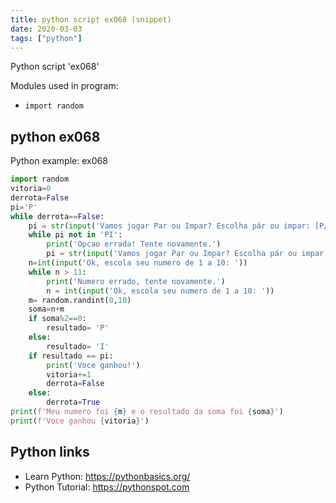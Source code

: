 ```yaml
---
title: python script ex068 (snippet)
date: 2020-03-03
tags: ["python"]
---
```

Python script 'ex068'


Modules used in program: 
* `import random`

## python ex068

Python example: ex068

```python
import random
vitoria=0
derrota=False
pi='P'
while derrota==False:
    pi = str(input('Vamos jogar Par ou Impar? Escolha pár ou impar: [P/I]')).upper()
    while pi not in 'PI':
        print('Opcao errada! Tente novamente.')
        pi = str(input('Vamos jogar Par ou Impar? Escolha pár ou impar: [P/I]')).upper()
    n=int(input('Ok, escola seu numero de 1 a 10: '))
    while n > 11:
        print('Numero errado, tente novamente.')
        n = int(input('Ok, escola seu numero de 1 a 10: '))
    m= random.randint(0,10)
    soma=n+m
    if soma%2==0:
        resultado= 'P'
    else:
        resultado= 'I'
    if resultado == pi:
        print('Voce ganhou!')
        vitoria+=1
        derrota=False
    else:
        derrota=True
print(f'Meu numero foi {m} e o resultado da soma foi {soma}')
print(f'Voce ganhou {vitoria}')


```

## Python links

- Learn Python: https://pythonbasics.org/
- Python Tutorial: https://pythonspot.com
